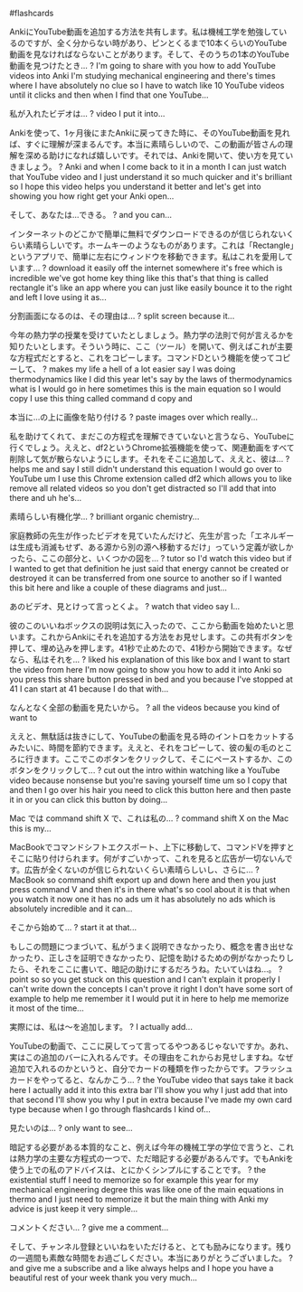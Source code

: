 #flashcards

AnkiにYouTube動画を追加する方法を共有します。私は機械工学を勉強しているのですが、全く分からない時があり、ピンとくるまで10本くらいのYouTube動画を見なければならないことがあります。そして、そのうちの1本のYouTube動画を見つけたとき...
?
I'm going to share with you how to add YouTube videos into Anki I'm studying mechanical engineering and there's times where I have absolutely no clue so I have to watch like 10 YouTube videos until it clicks and then when I find that one YouTube...

私が入れたビデオは...
?
video I put it into...

Ankiを使って、1ヶ月後にまたAnkiに戻ってきた時に、そのYouTube動画を見れば、すぐに理解が深まるんです。本当に素晴らしいので、この動画が皆さんの理解を深める助けになれば嬉しいです。それでは、Ankiを開いて、使い方を見ていきましょう。
?
Anki and when I come back to it in a month I can just watch that YouTube video and I just understand it so much quicker and it's brilliant so I hope this video helps you understand it better and let's get into showing you how right get your Anki open...

そして、あなたは…できる。
?
and you can...

インターネットのどこかで簡単に無料でダウンロードできるのが信じられないくらい素晴らしいです。ホームキーのようなものがあります。これは「Rectangle」というアプリで、簡単に左右にウィンドウを移動できます。私はこれを愛用しています...
?
download it easily off the internet somewhere it's free which is incredible we've got home key thing like this that's that thing is called rectangle it's like an app where you can just like easily bounce it to the right and left I love using it as...

分割画面になるのは、その理由は…
?
split screen because it...

今年の熱力学の授業を受けていたとしましょう。熱力学の法則で何が言えるかを知りたいとします。そういう時に、ここ（ツール）を開いて、例えばこれが主要な方程式だとすると、これをコピーします。コマンドDという機能を使ってコピーして、
?
makes my life a hell of a lot easier say I was doing thermodynamics like I did this year let's say by the laws of thermodynamics what is I would go in here sometimes this is the main equation so I would copy I use this thing called command d copy and

本当に…の上に画像を貼り付ける
?
paste images over which really...

私を助けてくれて、まだこの方程式を理解できていないと言うなら、YouTubeに行くでしょう。ええと、df2というChrome拡張機能を使って、関連動画をすべて削除して気が散らないようにします。それをそこに追加して、ええと、彼は...
?
helps me and say I still didn't understand this equation I would go over to YouTube um I use this Chrome extension called df2 which allows you to like remove all related videos so you don't get distracted so I'll add that into there and uh he's...

素晴らしい有機化学…
?
brilliant organic chemistry...

家庭教師の先生が作ったビデオを見ていたんだけど、先生が言った「エネルギーは生成も消滅もせず、ある源から別の源へ移動するだけ」っていう定義が欲しかったら、ここの部分と、いくつかの図を…
?
tutor so I'd watch this video but if I wanted to get that definition he just said that energy cannot be created or destroyed it can be transferred from one source to another so if I wanted this bit here and like a couple of these diagrams and just...

あのビデオ、見とけって言っとくよ。
?
watch that video say I...

彼のこのいいねボックスの説明は気に入ったので、ここから動画を始めたいと思います。これからAnkiにそれを追加する方法をお見せします。この共有ボタンを押して、埋め込みを押します。41秒で止めたので、41秒から開始できます。なぜなら、私はそれを...
?
liked his explanation of this like box and I want to start the video from here I'm now going to show you how to add it into Anki so you press this share button pressed in bed and you because I've stopped at 41 I can start at 41 because I do that with...

なんとなく全部の動画を見たいから。
?
all the videos because you kind of want to

ええと、無駄話は抜きにして、YouTubeの動画を見る時のイントロをカットするみたいに、時間を節約できます。ええと、それをコピーして、彼の髪の毛のところに行きます。ここでこのボタンをクリックして、そこにペーストするか、このボタンをクリックして...
?
cut out the intro within watching like a YouTube video because nonsense but you're saving yourself time um so I copy that and then I go over his hair you need to click this button here and then paste it in or you can click this button by doing...

Mac では command shift X で、これは私の…
?
command shift X on the Mac this is my...

MacBookでコマンドシフトエクスポート、上下に移動して、コマンドVを押すとそこに貼り付けられます。何がすごいかって、これを見ると広告が一切ないんです。広告が全くないのが信じられないくらい素晴らしいし、さらに...
?
MacBook so command shift export up and down here and then you just press command V and then it's in there what's so cool about it is that when you watch it now one it has no ads um it has absolutely no ads which is absolutely incredible and it can...

そこから始めて...
?
start it at that...

もしこの問題につまづいて、私がうまく説明できなかったり、概念を書き出せなかったり、正しさを証明できなかったり、記憶を助けるための例がなかったりしたら、それをここに書いて、暗記の助けにするだろうね。たいていはね…。
?
point so so you get stuck on this question and I can't explain it properly I can't write down the concepts I can't prove it right I don't have some sort of example to help me remember it I would put it in here to help me memorize it most of the time...

実際には、私は〜を追加します。
?
I actually add...

YouTubeの動画で、ここに戻してって言ってるやつあるじゃないですか。あれ、実はこの追加のバーに入れるんです。その理由をこれからお見せしますね。なぜ追加で入れるのかというと、自分でカードの種類を作ったからです。フラッシュカードをやってると、なんかこう...
?
the YouTube video that says take it back here I actually add it into this extra bar I'll show you why I just add that into that second I'll show you why I put in extra because I've made my own card type because when I go through flashcards I kind of...

見たいのは…
?
only want to see...

暗記する必要がある本質的なこと、例えば今年の機械工学の学位で言うと、これは熱力学の主要な方程式の一つで、ただ暗記する必要があるんです。でもAnkiを使う上での私のアドバイスは、とにかくシンプルにすることです。
?
the existential stuff I need to memorize so for example this year for my mechanical engineering degree this was like one of the main equations in thermo and I just need to memorize it but the main thing with Anki my advice is just keep it very simple...

コメントください...
?
give me a comment...

そして、チャンネル登録といいねをいただけると、とても励みになります。残りの一週間も素敵な時間をお過ごしください。本当にありがとうございました。
?
and give me a subscribe and a like always helps and I hope you have a beautiful rest of your week thank you very much...